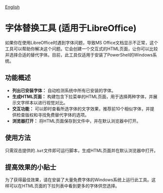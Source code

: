 [English](./readme.md)

# 字体替换工具 (适用于LibreOffice)

如果你在使用LibreOffice时遇到字体问题，导致MS Office文档显示不正常，这个工具可以帮助你解决这个问题。它会创建一个交互式的HTML页面，让你可以比较并选择合适的替代字体。目前，此工具仅适用于安装了PowerShell的Windows系统。

## 功能概述

- **列出已安装字体：** 自动检测系统中所有已安装的字体。
- **生成HTML页面：** 构建包含下拉菜单的HTML页面，用于选择两种字体，并展示文字样本以进行视觉对比。
- **交互功能：** 可以即时查看所选字体的文字效果，推荐前10个相似字体，并提供检查版权和寻找免费替代字体的选项。
- **浏览器打开：** 将HTML页面保存到文件中，并在默认浏览器中打开。

## 使用方法

只需双击提供的`.bat`文件即可运行脚本，生成HTML页面并在默认浏览器中打开。

## 提高效果的小贴士

为了获得最佳效果，请在安装了大量免费字体的Windows系统上运行此工具。这样可以在HTML页面的下拉列表中看到更多的字体供您选择。
